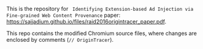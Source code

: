 This is the repository for ` Identifying Extension-based Ad Injection via Fine-grained Web Content Provenance` paper: https://sajjadium.github.io/files/raid2016origintracer_paper.pdf.

This repo contains the modified Chromium source files, where changes are enclosed by comments (`// OriginTracer`).
